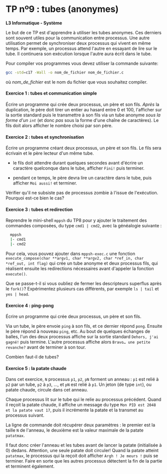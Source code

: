 TP nº9 : tubes (anonymes)
=========================

**L3 Informatique - Système**

Le but de ce TP est d'apprendre à utiliser les tubes anonymes. Ces
derniers sont souvent utiles pour la communication entre processus. Une
autre utilisation permet de synchroniser deux processus qui vivent en
même temps. Par exemple, un processus attend l'autre en essayant de
lire sur le tube. Il continuera son exécution lorsque l'autre aura
écrit dans le tube.

Pour compiler vos programmes vous devez utiliser la commande suivante:

```sh
gcc -std=c17 -Wall -o nom_de_fichier nom_de_fichier.c
```
où *nom_de_fichier* est le nom du fichier que vous souhaitez compiler.

#### Exercice 1 : tubes et communication simple

Écrire un programme qui crée deux processus, un père et son fils.
*Après* la duplication, le père doit tirer un entier au hasard entre 0 et
100, l'afficher sur la sortie standard puis le transmettre à son fils via
un tube anonyme *sous la forme d'un `int`* (et donc *pas* sous la forme d'une
chaîne de caractères). Le fils doit alors afficher le nombre choisi par son
père.

#### Exercice 2 : tubes et synchronisation

Écrire un programme créant deux processus, un père et son fils. Le fils
sera écrivain et le père lecteur d'un même tube.

* le fils doit attendre durant quelques secondes avant d'écrire un
  caractère quelconque dans le tube, afficher `Fini!` puis
  terminer.

* pendant ce temps, le père devra lire un caractère dans le tube, puis
  afficher `Moi aussi!` et terminer.

Vérifier qu'il ne subsiste pas de processus zombie à l'issue de
l'exécution. Pourquoi est-ce bien le cas?


#### Exercice 3 : tubes et redirection

Reprendre le mini-shell `mppsh` du TP8 pour y ajouter le traitement des
commandes composées, du type `cmd1 | cmd2`, avec la généalogie suivante :

```sh
  mppsh
  |- cmd1
  |- cmd2
```

Pour cela, vous pouvez ajouter dans `mppsh-exec.c` une fonction
`execute_compose(char **argv1, char **argv2, char *ref_in, char *ref_out,
int flag)` qui crée un tube anonyme et deux processus fils, qui réalisent
ensuite les redirections nécessaires avant d'appeler la fonction
`execute()`.

Que se passe-t-il si vous oubliez de fermer les descripteurs superflus
après le `fork()`? Expérimentez plusieurs cas différents, par exemple
`ls | tail` et `yes | head`.


#### Exercice 4 : ping-pong

Écrire un programme qui crée deux processus, un père et son fils.

Via un tube, le père envoie `ping` à son fils, et ce dernier répond
`pong`. Ensuite le père répond à nouveau `ping`, etc. Au bout de quelques
échanges de balles, l'un des deux processus affiche sur la sortie
standard `Dehors, j'ai gagné!` puis termine. L'autre processus affiche
alors `Bravo… une petite revanche?` avant de terminer à son tour.

Combien faut-il de tubes?


#### Exercice 5 : la patate chaude

Dans cet exercice, `N` processus `p1`, `p2`, `pN` forment un anneau :
`p1` est relié à `p2` par un tube, `p2` à `p3`, ..., et `pN` est relié à
`p1`.  Un jeton (de type `int`), ou patate chaude, circule dans cet anneau.

Chaque processus lit sur le tube qui le relie au processus précédent.
Quand il reçoit la patate chaude, il affiche un message du type `Mon PID
est 2048 et la patate vaut 17`, puis il incrémente la patate et la
transmet au processus suivant.

La ligne de commande doit récupérer deux paramètres : le premier est la
taille `N` de l'anneau, le deuxième est la valeur maximale de la patate
`patatmax`.

Il faut donc créer l'anneau et les tubes avant de lancer la patate
(initialisée à 0) dedans. Attention, une seule patate doit circuler!
Quand la patate atteint `patatmax`, le processus qui la reçoit doit
afficher `Argh ! Je meurs !` puis se terminer. Faire en sorte que les
autres processus détectent la fin de la partie et terminent également.

